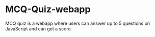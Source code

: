 # MCQ-Quiz-webapp
MCQ quiz is a webapp where users can answer up to 5 questions on JavaScript and can get a score
